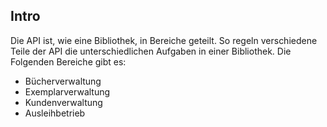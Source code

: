 ## Intro

Die API ist, wie eine Bibliothek, in Bereiche geteilt. So regeln verschiedene Teile der API die unterschiedlichen Aufgaben in einer Bibliothek.
Die Folgenden Bereiche gibt es:

-   Bücherverwaltung
-   Exemplarverwaltung
-   Kundenverwaltung
-   Ausleihbetrieb

